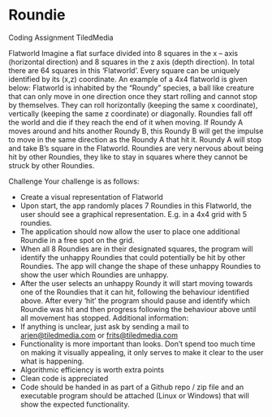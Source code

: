 # Roundie
Coding Assignment TiledMedia

Flatworld
Imagine a flat surface divided into 8 squares in the x – axis (horizontal direction) and
8 squares in the z axis (depth direction). In total there are 64 squares in this
‘Flatworld’. Every square can be uniquely identified by its (x,z) coordinate.
An example of a 4x4 flatworld is given below:
Flatworld is inhabited by the “Roundy” species, a ball like creature that can only
move in one direction once they start rolling and cannot stop by themselves. They
can roll horizontally (keeping the same x coordinate), vertically (keeping the same z
coordinate) or diagonally. Roundies fall off the world and die if they reach the end of
it when moving. If Roundy A moves around and hits another Roundy B, this Roundy B
will get the impulse to move in the same direction as the Roundy A that hit it. Roundy
A will stop and take B’s square in the Flatworld.
Roundies are very nervous about being hit by other Roundies, they like to stay in
squares where they cannot be struck by other Roundies.


Challenge
Your challenge is as follows:
- Create a visual representation of Flatworld
- Upon start, the app randomly places 7 Roundies in this Flatworld, the user
should see a graphical representation. E.g. in a 4x4 grid with 5 roundies.
- The application should now allow the user to place one additional Roundie in a
free spot on the grid.
- When all 8 Roundies are in their designated squares, the program will identify
the unhappy Roundies that could potentially be hit by other Roundies. The app
will change the shape of these unhappy Roundies to show the user which
Roundies are unhappy.
- After the user selects an unhappy Roundy it will start moving towards one of
the Roundies that it can hit, following the behaviour identified above. After
every ‘hit’ the program should pause and identify which Roundie was hit and
then progress following the behaviour above until all movement has stopped.
Additional information:
- If anything is unclear, just ask by sending a mail to arjen@tiledmedia.com or
frits@tiledmedia.com
- Functionality is more important than looks. Don’t spend too much time on
making it visually appealing, it only serves to make it clear to the user what is
happening.
- Algorithmic efficiency is worth extra points
- Clean code is appreciated
- Code should be handed in as part of a Github repo / zip file and an executable
program should be attached (Linux or Windows) that will show the expected
functionality.
